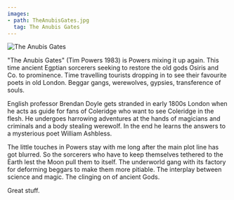 ```yaml
---
images:
- path: TheAnubisGates.jpg
  tag: The Anubis Gates
---
```

![The Anubis Gates](TheAnubisGates.jpg)

"The Anubis Gates" (Tim Powers 1983) is Powers mixing it up again. This time ancient Egptian sorcerers seeking to restore the old gods Osiris and Co. to prominence. Time travelling tourists dropping in to see their favourite poets in old London. Beggar gangs, werewolves, gypsies, transference of souls.

English professor Brendan Doyle gets stranded in early 1800s London when he acts as guide for fans of Coleridge who want to see Coleridge in the flesh. He undergoes harrowing adventures at the hands of magicians and criminals and a body stealing werewolf. In the end he learns the answers to a mysterious poet William Ashbless.

The little touches in Powers stay with me long after the main plot line has got blurred. So the sorcerers who have to keep themselves tethered to the Earth lest the Moon pull them to itself. The underworld gang with its factory for deforming beggars to make them more pitiable. The interplay between science and magic. The clinging on of ancient Gods.

Great stuff.
